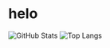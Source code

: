 # helo
![GitHub Stats](https://github-readme-stats.vercel.app/api?username=josephcrosmanplays532&theme=dark&show_icons=true)
![Top Langs](https://github-readme-stats.vercel.app/api/top-langs/?username=josephcrosmanplays532&theme=dark)
